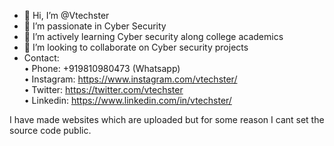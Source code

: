 - 👋 Hi, I’m @Vtechster
- 👀 I’m passionate in Cyber Security
- 🌱 I’m actively learning Cyber security along college academics
- 💞️ I’m looking to collaborate on Cyber security projects
- Contact:<br>
• Phone: +919810980473 (Whatsapp)<br>
• Instagram: https://www.instagram.com/vtechster/ <br>
• Twitter: https://twitter.com/vtechster <br>
• Linkedin: https://www.linkedin.com/in/vtechster/ <br>

I have made websites which are uploaded but for some reason I cant set the source code public.



<!---
Vtechster/Vtechster is a ✨ special ✨ repository because its `README.md` (this file) appears on your GitHub profile.
You can click the Preview link to take a look at your changes.
--->
